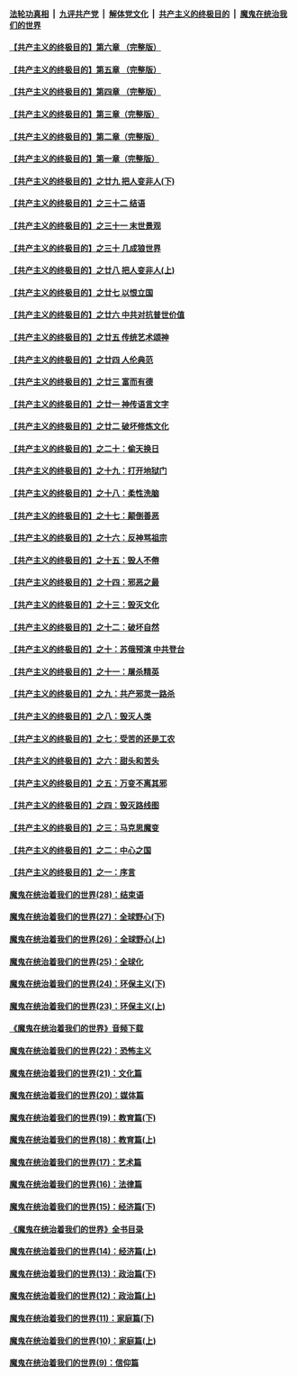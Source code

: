 ####  [法轮功真相](../../../../basic/blob/master/README.md?t=10150752) &nbsp;|&nbsp; [九评共产党](../../../../9ping.md/blob/master/README.md?t=10150752) &nbsp;|&nbsp; [解体党文化](../../../../jtdwh.md/blob/master/README.md?t=10150752)  &nbsp;|&nbsp; [共产主义的终极目的](../../../../gczydzjmd.md/blob/master/README.md?t=10150752) &nbsp;|&nbsp; [魔鬼在统治我们的世界](../../../../mgztzwmdsj.md/blob/master/README.md?t=10150752) 

#### [【共产主义的终极目的】第六章 （完整版）](../pages/nsc422/n11428913.md?t=10150752) 

#### [【共产主义的终极目的】第五章 （完整版）](../pages/nsc422/n11428912.md?t=10150752) 

#### [【共产主义的终极目的】第四章 （完整版）](../pages/nsc422/n11428907.md?t=10150752) 

#### [【共产主义的终极目的】第三章（完整版）](../pages/nsc422/n11428848.md?t=10150752) 

#### [【共产主义的终极目的】第二章（完整版）](../pages/nsc422/n11428831.md?t=10150752) 

#### [【共产主义的终极目的】第一章（完整版）](../pages/nsc422/n11417651.md?t=10150752) 

#### [【共产主义的终极目的】之廿九 把人变非人(下)](../pages/nsc422/n11344140.md?t=10150752) 

#### [【共产主义的终极目的】之三十二 结语](../pages/nsc422/n11360535.md?t=10150752) 

#### [【共产主义的终极目的】之三十一 末世景观](../pages/nsc422/n11351129.md?t=10150752) 

#### [【共产主义的终极目的】之三十 几成狼世界](../pages/nsc422/n11348280.md?t=10150752) 

#### [【共产主义的终极目的】之廿八 把人变非人(上)](../pages/nsc422/n11340492.md?t=10150752) 

#### [【共产主义的终极目的】之廿七 以恨立国](../pages/nsc422/n11336944.md?t=10150752) 

#### [【共产主义的终极目的】之廿六 中共对抗普世价值](../pages/nsc422/n11324785.md?t=10150752) 

#### [【共产主义的终极目的】之廿五 传统艺术颂神](../pages/nsc422/n11296396.md?t=10150752) 

#### [【共产主义的终极目的】之廿四 人伦典范](../pages/nsc422/n11296397.md?t=10150752) 

#### [【共产主义的终极目的】之廿三 富而有德](../pages/nsc422/n11283598.md?t=10150752) 

#### [【共产主义的终极目的】之廿一 神传语言文字](../pages/nsc422/n11263265.md?t=10150752) 

#### [【共产主义的终极目的】之廿二 破坏修炼文化](../pages/nsc422/n11245728.md?t=10150752) 

#### [【共产主义的终极目的】之二十：偷天换日](../pages/nsc422/n11238846.md?t=10150752) 

#### [【共产主义的终极目的】之十九：打开地狱门](../pages/nsc422/n11206376.md?t=10150752) 

#### [【共产主义的终极目的】之十八：柔性洗脑](../pages/nsc422/n11199994.md?t=10150752) 

#### [【共产主义的终极目的】之十七：颠倒善恶](../pages/nsc422/n11179782.md?t=10150752) 

#### [【共产主义的终极目的】之十六：反神骂祖宗](../pages/nsc422/n11166798.md?t=10150752) 

#### [【共产主义的终极目的】之十五：毁人不倦](../pages/nsc422/n11166792.md?t=10150752) 

#### [【共产主义的终极目的】之十四：邪恶之最](../pages/nsc422/n11150249.md?t=10150752) 

#### [【共产主义的终极目的】之十三：毁灭文化](../pages/nsc422/n11135227.md?t=10150752) 

#### [【共产主义的终极目的】之十二：破坏自然](../pages/nsc422/n11135214.md?t=10150752) 

#### [【共产主义的终极目的】之十：苏俄预演 中共登台](../pages/nsc422/n11118424.md?t=10150752) 

#### [【共产主义的终极目的】之十一：屠杀精英](../pages/nsc422/n11118442.md?t=10150752) 

#### [【共产主义的终极目的】之九：共产邪灵一路杀](../pages/nsc422/n11114139.md?t=10150752) 

#### [【共产主义的终极目的】之八：毁灭人类](../pages/nsc422/n11108503.md?t=10150752) 

#### [【共产主义的终极目的】之七：受苦的还是工农](../pages/nsc422/n11101809.md?t=10150752) 

#### [【共产主义的终极目的】之六：甜头和苦头](../pages/nsc422/n11096971.md?t=10150752) 

#### [【共产主义的终极目的】之五：万变不离其邪](../pages/nsc422/n11091285.md?t=10150752) 

#### [【共产主义的终极目的】之四：毁灭路线图](../pages/nsc422/n11086284.md?t=10150752) 

#### [【共产主义的终极目的】之三：马克思魔变](../pages/nsc422/n11061941.md?t=10150752) 

#### [【共产主义的终极目的】之二：中心之国](../pages/nsc422/n11047728.md?t=10150752) 

#### [【共产主义的终极目的】之一：序言](../pages/nsc422/n11086077.md?t=10150752) 

#### [魔鬼在统治着我们的世界(28)：结束语](../pages/nsc422/n10936246.md?t=10150752) 

#### [魔鬼在统治着我们的世界(27)：全球野心(下)](../pages/nsc422/n10928319.md?t=10150752) 

#### [魔鬼在统治着我们的世界(26)：全球野心(上)](../pages/nsc422/n10900318.md?t=10150752) 

#### [魔鬼在统治着我们的世界(25)：全球化](../pages/nsc422/n10788205.md?t=10150752) 

#### [魔鬼在统治着我们的世界(24)：环保主义(下)](../pages/nsc422/n10695307.md?t=10150752) 

#### [魔鬼在统治着我们的世界(23)：环保主义(上)](../pages/nsc422/n10688613.md?t=10150752) 

#### [《魔鬼在统治着我们的世界》音频下载](../pages/nsc422/n10635553.md?t=10150752) 

#### [魔鬼在统治着我们的世界(22)：恐怖主义](../pages/nsc422/n10614727.md?t=10150752) 

#### [魔鬼在统治着我们的世界(21)：文化篇](../pages/nsc422/n10597706.md?t=10150752) 

#### [魔鬼在统治着我们的世界(20)：媒体篇](../pages/nsc422/n10586579.md?t=10150752) 

#### [魔鬼在统治着我们的世界(19)：教育篇(下)](../pages/nsc422/n10564808.md?t=10150752) 

#### [魔鬼在统治着我们的世界(18)：教育篇(上)](../pages/nsc422/n10526970.md?t=10150752) 

#### [魔鬼在统治着我们的世界(17)：艺术篇](../pages/nsc422/n10499093.md?t=10150752) 

#### [魔鬼在统治着我们的世界(16)：法律篇](../pages/nsc422/n10485969.md?t=10150752) 

#### [魔鬼在统治着我们的世界(15)：经济篇(下)](../pages/nsc422/n10469975.md?t=10150752) 

#### [《魔鬼在统治着我们的世界》全书目录](../pages/nsc422/n10464261.md?t=10150752) 

#### [魔鬼在统治着我们的世界(14)：经济篇(上)](../pages/nsc422/n10457370.md?t=10150752) 

#### [魔鬼在统治着我们的世界(13)：政治篇(下)](../pages/nsc422/n10448270.md?t=10150752) 

#### [魔鬼在统治着我们的世界(12)：政治篇(上)](../pages/nsc422/n10444576.md?t=10150752) 

#### [魔鬼在统治着我们的世界(11)：家庭篇(下)](../pages/nsc422/n10440961.md?t=10150752) 

#### [魔鬼在统治着我们的世界(10)：家庭篇(上)](../pages/nsc422/n10435448.md?t=10150752) 

#### [魔鬼在统治着我们的世界(9)：信仰篇](../pages/nsc422/n10432159.md?t=10150752) 


